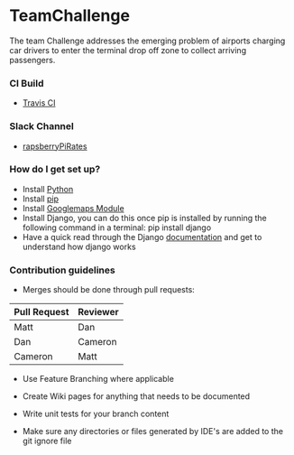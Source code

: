 # TeamChallenge
The team Challenge addresses the emerging problem of airports charging car drivers to enter the terminal drop off zone to collect arriving passengers.

### CI Build ###

* [Travis CI](https://travis-ci.com/Williams-Dan/FlightR)

### Slack Channel ###

* [rapsberryPiRates](https://raspsberrypi-rates.slack.com/messages/C6YUQSWSY/)

### How do I get set up? ###

* Install [Python](https://www.python.org/)
* Install [pip](https://pip.pypa.io/en/stable/installing/)
* Install [Googlemaps Module](https://github.com/googlemaps/google-maps-services-python)
* Install Django, you can do this once pip is installed by running the following command in a terminal: pip install django
* Have a quick read through the Django [documentation](https://docs.djangoproject.com/en/1.11/ref/) and get to understand how django works

### Contribution guidelines ###

* Merges should be done through pull requests:

Pull Request | Reviewer
-------------|--------
  Matt | Dan
  Dan | Cameron
  Cameron | Matt

* Use Feature Branching where applicable

* Create Wiki pages for anything that needs to be documented

* Write unit tests for your branch content

* Make sure any directories or files generated by IDE's are added to the git ignore file
